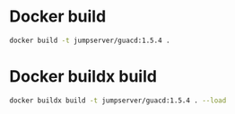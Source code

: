# Docker build
```sh
docker build -t jumpserver/guacd:1.5.4 .
```

# Docker buildx build
```sh
docker buildx build -t jumpserver/guacd:1.5.4 . --load
```
